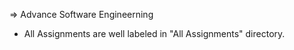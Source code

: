 => Advance Software Engineerning
*  All Assignments are well labeled in "All Assignments" directory.